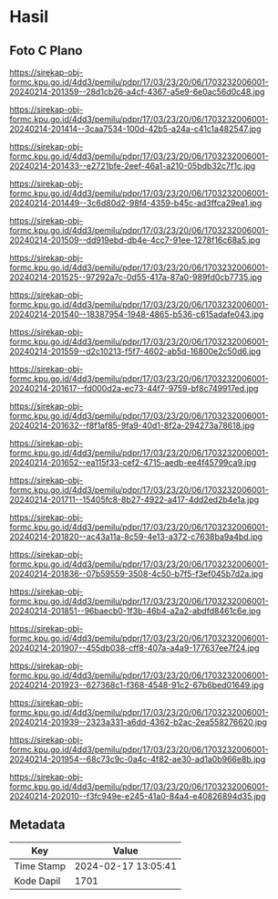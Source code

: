 # Hasil

## Foto C Plano

https://sirekap-obj-formc.kpu.go.id/4dd3/pemilu/pdpr/17/03/23/20/06/1703232006001-20240214-201359--28d1cb26-a4cf-4367-a5e9-6e0ac56d0c48.jpg

https://sirekap-obj-formc.kpu.go.id/4dd3/pemilu/pdpr/17/03/23/20/06/1703232006001-20240214-201414--3caa7534-100d-42b5-a24a-c41c1a482547.jpg

https://sirekap-obj-formc.kpu.go.id/4dd3/pemilu/pdpr/17/03/23/20/06/1703232006001-20240214-201433--e2721bfe-2eef-46a1-a210-05bdb32c7f1c.jpg

https://sirekap-obj-formc.kpu.go.id/4dd3/pemilu/pdpr/17/03/23/20/06/1703232006001-20240214-201449--3c6d80d2-98f4-4359-b45c-ad3ffca29ea1.jpg

https://sirekap-obj-formc.kpu.go.id/4dd3/pemilu/pdpr/17/03/23/20/06/1703232006001-20240214-201509--dd919ebd-db4e-4cc7-91ee-1278f16c68a5.jpg

https://sirekap-obj-formc.kpu.go.id/4dd3/pemilu/pdpr/17/03/23/20/06/1703232006001-20240214-201525--97292a7c-0d55-417a-87a0-989fd0cb7735.jpg

https://sirekap-obj-formc.kpu.go.id/4dd3/pemilu/pdpr/17/03/23/20/06/1703232006001-20240214-201540--18387954-1948-4865-b536-c615adafe043.jpg

https://sirekap-obj-formc.kpu.go.id/4dd3/pemilu/pdpr/17/03/23/20/06/1703232006001-20240214-201559--d2c10213-f5f7-4602-ab5d-16800e2c50d6.jpg

https://sirekap-obj-formc.kpu.go.id/4dd3/pemilu/pdpr/17/03/23/20/06/1703232006001-20240214-201617--fd000d2a-ec73-44f7-9759-bf8c749917ed.jpg

https://sirekap-obj-formc.kpu.go.id/4dd3/pemilu/pdpr/17/03/23/20/06/1703232006001-20240214-201632--f8f1af85-9fa9-40d1-8f2a-294273a78618.jpg

https://sirekap-obj-formc.kpu.go.id/4dd3/pemilu/pdpr/17/03/23/20/06/1703232006001-20240214-201652--ea115f33-cef2-4715-aedb-ee4f45799ca9.jpg

https://sirekap-obj-formc.kpu.go.id/4dd3/pemilu/pdpr/17/03/23/20/06/1703232006001-20240214-201711--15405fc8-8b27-4922-a417-4dd2ed2b4e1a.jpg

https://sirekap-obj-formc.kpu.go.id/4dd3/pemilu/pdpr/17/03/23/20/06/1703232006001-20240214-201820--ac43a11a-8c59-4e13-a372-c7638ba9a4bd.jpg

https://sirekap-obj-formc.kpu.go.id/4dd3/pemilu/pdpr/17/03/23/20/06/1703232006001-20240214-201836--07b59559-3508-4c50-b7f5-f3ef045b7d2a.jpg

https://sirekap-obj-formc.kpu.go.id/4dd3/pemilu/pdpr/17/03/23/20/06/1703232006001-20240214-201851--96baecb0-1f3b-46b4-a2a2-abdfd8461c6e.jpg

https://sirekap-obj-formc.kpu.go.id/4dd3/pemilu/pdpr/17/03/23/20/06/1703232006001-20240214-201907--455db038-cff8-407a-a4a9-177637ee7f24.jpg

https://sirekap-obj-formc.kpu.go.id/4dd3/pemilu/pdpr/17/03/23/20/06/1703232006001-20240214-201923--627368c1-f368-4548-91c2-67b6bed01649.jpg

https://sirekap-obj-formc.kpu.go.id/4dd3/pemilu/pdpr/17/03/23/20/06/1703232006001-20240214-201939--2323a331-a6dd-4362-b2ac-2ea558276620.jpg

https://sirekap-obj-formc.kpu.go.id/4dd3/pemilu/pdpr/17/03/23/20/06/1703232006001-20240214-201954--68c73c9c-0a4c-4f82-ae30-ad1a0b966e8b.jpg

https://sirekap-obj-formc.kpu.go.id/4dd3/pemilu/pdpr/17/03/23/20/06/1703232006001-20240214-202010--f3fc949e-e245-41a0-84a4-e40826894d35.jpg


## Metadata

| Key        | Value               |
| ---------- | ------------------- |
| Time Stamp | 2024-02-17 13:05:41 |
| Kode Dapil | 1701                |



